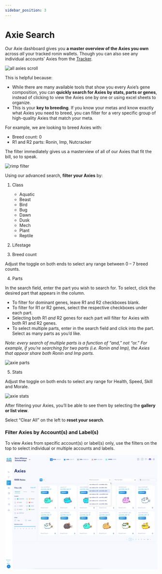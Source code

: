 ```yaml
---
sidebar_position: 3
---
```


# Axie Search

Our Axie dashboard gives you **a master overview of the Axies you own** across _all_ your tracked ronin wallets. Though you can also see any individual accounts' Axies from the [Tracker](tracker.md).


![all axies scroll](03_Axies_All_Axies_Scroll.gif)


This is helpful because:

* While there are many available tools that show you every Axie’s gene composition, you can **quickly search for Axies by stats, parts or genes**, instead of clicking to view the Axies one by one or using excel sheets to organize.
* This is your **key to breeding**. If you know your metas and know exactly what Axies you need to breed, you can filter for a very specific group of high-quality Axies that match your meta.

For example, we are looking to breed Axies with:

* Breed count: 0
* R1 and R2 parts: Ronin, Imp, Nutcracker

The filter immediately gives us a masterview of all of our Axies that fit the bill, so to speak.

![rimp filter](03_Axies_RIMP_filter.gif)


Using our advanced search, **filter your Axies** by:

1. Class
    * Aquatic
    * Beast
    * Bird
    * Bug
    * Dawn
    * Dusk
    * Mech
    * Plant
    * Reptile

2. Lifestage

3. Breed count

Adjust the toggle on both ends to select any range between 0 – 7 breed counts.

4. Parts

In the search field, enter the part you wish to search for. To select, click the desired part that appears in the column.

* To filter for dominant genes, leave R1 and R2 checkboxes blank.
* To filter for R1 _or_ R2 genes, select the respective checkboxes under each part.
* Selecting both R1 _and_ R2 genes for each part will filter for Axies with both R1 and R2 genes.
* To select multiple parts, enter in the search field and click into the part. Select as many parts as you’d like.

_Note: every search of multiple parts is a function of “and,” not “or.” For example, if you’re searching for two parts (i.e. Ronin and Imp), the Axies that appear share both Ronin and Imp parts._

![axie parts](03_Axies_Parts.gif)

5. Stats

Adjust the toggle on both ends to select any range for Health, Speed, Skill and Morale.

![axie stats](03_Axies_Stats.gif)


After filtering your Axies, you’ll be able to see them by selecting the **gallery or list view**.

Select “Clear All” on the left to **reset your search**.

### Filter Axies by Account(s) and Label(s)

To view Axies from specific account(s) or label(s) only, use the filters on the top to select individual or multiple accounts and labels.

![Filter_by_account](03_Axies_Filter-By-Account.png)
